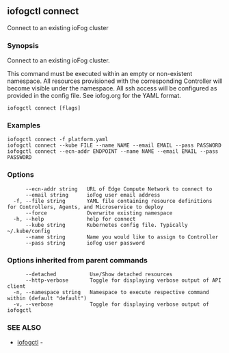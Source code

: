 ## iofogctl connect

Connect to an existing ioFog cluster

### Synopsis

Connect to an existing ioFog cluster.

This command must be executed within an empty or non-existent namespace.
All resources provisioned with the corresponding Controller will become visible under the namespace.
All ssh access will be configured as provided in the config file.
See iofog.org for the YAML format.

```
iofogctl connect [flags]
```

### Examples

```
iofogctl connect -f platform.yaml
iofogctl connect --kube FILE --name NAME --email EMAIL --pass PASSWORD
iofogctl connect --ecn-addr ENDPOINT --name NAME --email EMAIL --pass PASSWORD
```

### Options

```
      --ecn-addr string   URL of Edge Compute Network to connect to
      --email string      ioFog user email address
  -f, --file string       YAML file containing resource definitions for Controllers, Agents, and Microservice to deploy
      --force             Overwrite existing namespace
  -h, --help              help for connect
      --kube string       Kubernetes config file. Typically ~/.kube/config
      --name string       Name you would like to assign to Controller
      --pass string       ioFog user password
```

### Options inherited from parent commands

```
      --detached           Use/Show detached resources
      --http-verbose       Toggle for displaying verbose output of API client
  -n, --namespace string   Namespace to execute respective command within (default "default")
  -v, --verbose            Toggle for displaying verbose output of iofogctl
```

### SEE ALSO

* [iofogctl](iofogctl.md)	 - 


